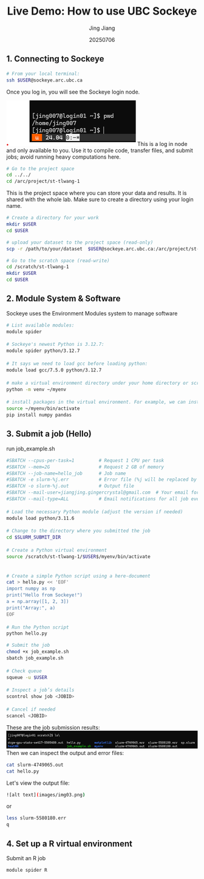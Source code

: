 <div align="center">

# Live Demo: How to use UBC Sockeye
Jing Jiang

20250706

</div>

## 1. Connecting to Sockeye

```bash
# From your local terminal:
ssh $USER@sockeye.arc.ubc.ca
```
Once you log in, you will see the Sockeye login node.

![login node](images/img01.png) This is a log in node and only available to you. Use it to compile code, transfer files, and submit jobs; avoid running heavy computations here.

```bash
# Go to the project space
cd ../../
cd /arc/project/st-tlwang-1
```
This is the project space where you can store your data and results. It is shared with the whole lab. Make sure to create a directory using your login name.

```bash
# Create a directory for your work      
mkdir $USER
cd $USER
```

```bash
# upload your dataset to the project space (read-only)
scp -r /path/to/your/dataset  $USER@sockeye.arc.ubc.ca:/arc/project/st-tlwang-1/$USER/dataset.csv
```
```bash
# Go to the scratch space (read-write)
cd /scratch/st-tlwang-1
mkdir $USER
cd $USER
```



## 2. Module System & Software
Sockeye uses the Environment Modules system to manage software 
```bash
# List available modules:
module spider

# Sockeye's newest Python is 3.12.7:
module spider python/3.12.7 

# It says we need to load gcc before loading python:
module load gcc/7.5.0 python/3.12.7

# make a virtual environment directory under your home directory or scratch space
python -m venv ~/myenv

# install packages in the virtual environment. For example, we can install numpy and pandas:
source ~/myenv/bin/activate
pip install numpy pandas
```

## 3. Submit a job (Hello)
run job_example.sh

```bash
#SBATCH --cpus-per-task=1         # Request 1 CPU per task
#SBATCH --mem=2G                  # Request 2 GB of memory
#SBATCH --job-name=hello_job      # Job name
#SBATCH -e slurm-%j.err           # Error file (%j will be replaced by the job ID)
#SBATCH -o slurm-%j.out           # Output file
#SBATCH --mail-user=jiangjing.gingercrystal@gmail.com  # Your email for notifications
#SBATCH --mail-type=ALL           # Email notifications for all job events

# Load the necessary Python module (adjust the version if needed)
module load python/3.11.6

# Change to the directory where you submitted the job
cd $SLURM_SUBMIT_DIR

# Create a Python virtual environment
source /scratch/st-tlwang-1/$USER$/myenv/bin/activate


# Create a simple Python script using a here-document
cat > hello.py << 'EOF'
import numpy as np
print("Hello from Sockeye!")
a = np.array([1, 2, 3])
print("Array:", a)
EOF

# Run the Python script
python hello.py
```

```bash
# Submit the job
chmod +x job_example.sh
sbatch job_example.sh

# Check queue
squeue -u $USER

# Inspect a job’s details
scontrol show job <JOBID>

# Cancel if needed
scancel <JOBID>
```
These are the job submission results:
![alt text](images/img02.png)
Then we can inspect the output and error files:

```bash
cat slurm-4749065.out
cat hello.py
```

Let's view the output file:
```bash
![alt text](images/img03.png)
```
or
```bash
less slurm-5580180.err
q
```

## 4. Set up a R virtual environment



Submit an R job

```bash
module spider R
